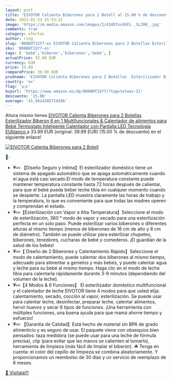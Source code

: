 ```yaml
---
layout: post
title: 'EIVOTOR Calienta Biberones para 2 Botell al 15.00 % de descuento'
date: 2021-01-23 15:53:21
image: 'https://m.media-amazon.com/images/I/41UD7xvShFL._SL200_.jpg'
comments: true
category: ofertas
author: ring
slug: 'B08BHT1SY7-es EIVOTOR Calienta Biberones para 2 Botellas Esterilizador...'
sku: 'B08BHT1SY7-es'
tags: [ 'bebé','biberon','biberones','bebé', ]
actualPrice: 33.99 EUR
currency: EUR
price: 33.99
comparePrice: 39.99 EUR
prodname: 'EIVOTOR Calienta Biberones para 2 Botellas  Esterilizador Biberon 6 en 1 Multifuncionales & Calentador de alimentos para Bebé  Termostato Inteligente Calentador con Pantalla LED Tecnología  EUblanco '
country: 'es'
flag: '🇪🇸'
buyurl: 'https://www.amazon.es/dp/B08BHT1SY7/?tag=tolees-21'
descuento: '15.00'
average: '41.5614285714286'
---
```


Ahora mismo tienes [EIVOTOR Calienta Biberones para 2 Botellas  Esterilizador Biberon 6 en 1 Multifuncionales & Calentador de alimentos para Bebé  Termostato Inteligente Calentador con Pantalla LED Tecnología  EUblanco ](https://www.amazon.es/dp/B08BHT1SY7/?tag=tolees-21) a 33.99 EUR (original: 39.99 EUR) (15.00 %  de descuento) en el siguiente enlace!

[![EIVOTOR Calienta Biberones para 2 Botell](https://m.media-amazon.com/images/I/41UD7xvShFL._SL200_.jpg)](https://www.amazon.es/dp/B08BHT1SY7/?tag=tolees-21)

🔎:

- 💗💤 【Diseño Seguro y Intima】El esterilizador doméstico tiene un sistema de apagado automático que se apaga automáticamente cuando el agua está casi secado.El modo de temperatura constante puede mantener temperatura constante hasta 72 horas después de calientar, para que el bebé pueda beber leche tibia en cualquier momento cuando se despierte. La pantalla LED muestra claramente las horas de trabajo y la temperatura, lo que es conveniente para que todas las madres operen y comprendan el estado.
- 💗💤【Esterilización con Vapor a Alta Temperatura】Seleccione el modo de esterilización, 360 ​​° modo de vapor y secado para una esterilización perfecta en un solo paso. Puede esterilizar varios biberones o diferentes alturas al mismo tiempo (menos de biberones de 16 cm de alto y 8 cm de diámetro). También se puede utilizar para esterilizar chupetes, biberones, tenedores, cucharas de bebé y comederos. ¡El guardián de la salud de los bebés!
- 💗💤【 Diseño de 2 Biberones y Calentamiento Rápido】Seleccione el modo de calentamiento, puede calentar dos biberones al mismo tiempo, adecuado para alimentar a gemelos y más bebés, y puede calentar agua y leche para su bebé al mismo tiempo. Haga clic en el modo de leche tibia para calentarla rápidamente durante 3-9 minutos (dependiendo del volumen de la leche).
- 💗💤【4 Modos & 6 Funciones】 El esterilizador doméstico multifuncional y el calentador de leche EIVOTOR tiene 4 modos para que usted elija: calentamiento, secado, cocción al vapor, esterilización. Se puede usar para calentar leche, desinfectar, preparar leche, calentar alimentos, hervir huevos y secar 6 tipos de funciones. ¡Una herramienta con múltiples funciones, una buena ayuda para que mamá ahorre tiempo y esfuerzo!
- 💗💤 【Garantía de Calidad】Está hecho de material sin BPA de grado alimenticio y es seguro de usar. El paquete viene con obsequios bien pensados: taza medidora (se puede usar para una leche de fórmula precisa), clip (para evitar que las manos se calienten al tomarlo), herramienta de limpieza (más fácil de limpiar el biberón). ☘ Tenga en cuenta: el color del cepillo de limpieza se combina aleatoriamente. Y proporcionamos un reembolso de 30 días y un servicio de reemplazo de 6 meses.

[🛒 Visítala!!!](https://www.amazon.es/dp/B08BHT1SY7/?tag=tolees-21)
